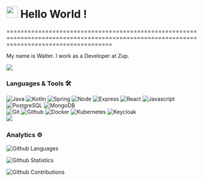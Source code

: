 
<h1><img src="https://emojis.slackmojis.com/emojis/images/1531849430/4246/blob-sunglasses.gif?1531849430" width="30"/> Hello World ! </h1>
==========================================================================================================================================


My name is Walter. I work as a Developer at Zup.

![](http://estruyf-github.azurewebsites.net/api/VisitorHit?user=walteralleyz&repo=walteralleyz&countColorcountColor)

### Languages & Tools 🛠  
![Java](https://img.shields.io/badge/-Java-05122A?style=flat&color=green)&nbsp;![Kotlin](https://img.shields.io/badge/-Kotlin-05122A?style=flat&color=green)&nbsp;![Spring](https://img.shields.io/badge/-Spring-05122A?style=flat&color=green)&nbsp;![Node](https://img.shields.io/badge/-Node-05122A?style=flat&color=green)&nbsp;![Express](https://img.shields.io/badge/-Express-05122A?style=flat&color=green)&nbsp;![React](https://img.shields.io/badge/-React-05122A?style=flat&color=green)&nbsp;![Javascript](https://img.shields.io/badge/-Javascript-05122A?style=flat&color=green)&nbsp;![PostgreSQL](https://img.shields.io/badge/-PostgreSQL-05122A?style=flat&color=green)&nbsp;![MongoDB](https://img.shields.io/badge/-MongoDB-05122A?style=flat&color=green)&nbsp;  
![Git](https://img.shields.io/badge/-Git-05122A?style=flat&color=orange)&nbsp;![Github](https://img.shields.io/badge/-Github-05122A?style=flat&color=orange)&nbsp;![Docker](https://img.shields.io/badge/-Docker-05122A?style=flat&color=orange)&nbsp;![Kubernetes](https://img.shields.io/badge/-Kubernetes-05122A?style=flat&color=orange)&nbsp;![Keycloak](https://img.shields.io/badge/-Keycloak-05122A?style=flat&color=orange)&nbsp;  
![](https://img.shields.io/badge/--05122A?style=flat&color=gray)&nbsp;  


### Analytics ⚙️

![Github Languages](https://github-readme-stats.vercel.app/api/top-langs/?username=walteralleyz&layout=compact&count_private=true)

![Github Statistics](https://github-readme-stats.vercel.app/api/?username=walteralleyz&count_private=true&show_icons=true)

![Github Contributions](https://github-readme-streak-stats.herokuapp.com/?user=walteralleyz&hide_border=true)